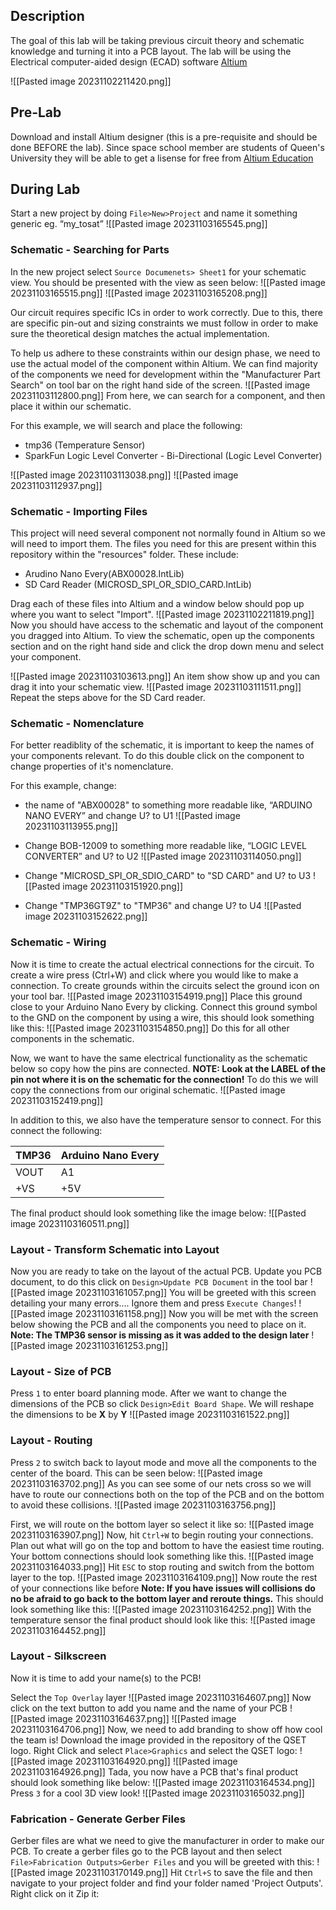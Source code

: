 ## Description

The goal of this lab will be taking previous circuit theory and schematic knowledge and turning it into a PCB layout. The lab will be using the Electrical computer-aided design (ECAD) software [Altium](https://www.altium.com/)

![[Pasted image 20231102211420.png]]
## Pre-Lab

Download and install Altium designer (this is a pre-requisite and should be done BEFORE the lab). Since space school member are students of Queen's University they will be able to get a lisense for free from [Altium Education](https://www.altium.com/education/student-licenses)

## During Lab

Start a new project by doing `File>New>Project` and name it something generic eg. “my_tosat”
![[Pasted image 20231103165545.png]]
### Schematic - Searching for Parts 
In the new project select `Source Documenets> Sheet1` for your schematic view. You should be presented with the view as seen below:
![[Pasted image 20231103165515.png]]
![[Pasted image 20231103165208.png]]

Our circuit requires specific ICs in order to work correctly. Due to this, there are specific pin-out and sizing constraints we must follow in order to make sure the theoretical design matches the actual implementation. 

To help us adhere to these constraints within our design phase, we need to use the actual model of the component within Altium. We can find majority of the components we need for development within the "Manufacturer Part Search" on tool bar on the right hand side of the screen.
![[Pasted image 20231103112800.png]]
From here, we can search for a component, and then place it within our schematic.

For this example, we will search and place the following:
- tmp36 (Temperature Sensor)
- SparkFun Logic Level Converter - Bi-Directional (Logic Level Converter)

![[Pasted image 20231103113038.png]]
![[Pasted image 20231103112937.png]]
### Schematic - Importing Files
This project will need several component not normally found in Altium so we will need to import them. The files you need for this are present within this repository within the "resources" folder. These include:
- Arudino Nano Every(ABX00028.IntLib)
- SD Card Reader (MICROSD_SPI_OR_SDIO_CARD.IntLib)

Drag each of these files into Altium and a window below should pop up where you want to select "Import".
![[Pasted image 20231102211819.png]]
Now you should have access to the schematic and layout of the component you dragged into Altium. To view the schematic, open up the components section and on the right hand side and click the drop down menu and select your component. 

![[Pasted image 20231103103613.png]]
An item show show up and you can drag it into your schematic view.
![[Pasted image 20231103111511.png]]
Repeat the steps above for the SD Card reader.

### Schematic - Nomenclature
For better readiblity of the schematic, it is important to keep the names of your components relevant. To do this double click on the component to change properties of it's nomenclature. 

For this example, change:
- the name of "ABX00028" to something more readable like, “ARDUINO NANO EVERY” and change U? to U1
![[Pasted image 20231103113955.png]]
- Change BOB-12009 to something more readable like, “LOGIC LEVEL CONVERTER” and U? to U2
![[Pasted image 20231103114050.png]]

- Change "MICROSD_SPI_OR_SDIO_CARD" to "SD CARD" and U? to U3
![[Pasted image 20231103151920.png]]
- Change "TMP36GT9Z" to "TMP36" and change U? to U4
![[Pasted image 20231103152622.png]]

### Schematic - Wiring
Now it is time to create the actual electrical connections for the circuit. To create a wire press (Ctrl+W) and click where you would like to make a connection. To create grounds within the circuits select the ground icon on your tool bar.
![[Pasted image 20231103154919.png]]
Place this ground close to your Arduino Nano Every by clicking. Connect this ground symbol to the GND on the component by using a wire, this should look something like this:
![[Pasted image 20231103154850.png]]
Do this for all other components in the schematic.

Now, we want to have the same electrical functionality as the schematic below so copy how the pins are connected. **NOTE: Look at the LABEL of the pin not where it is on the schematic for the connection!** To do this we will copy the connections from our original schematic.
![[Pasted image 20231103152419.png]]

In addition to this, we also have the temperature sensor to connect. For this connect the following:

| TMP36 | Arduino Nano Every |
| ---- | ---- |
|  VOUT  |  A1 |
| +VS  | +5V |

The final product should look something like the image below:
![[Pasted image 20231103160511.png]]


### Layout - Transform Schematic into Layout
Now you are ready to take on the layout of the actual PCB. Update you PCB document, to do this click on `Design>Update PCB Document` in the tool bar
![[Pasted image 20231103161057.png]]
You will be greeted with this screen detailing your many errors.... Ignore them and press `Execute Changes`!
![[Pasted image 20231103161158.png]]
Now you will be met with the screen below showing the PCB and all the components you need to place on it. **Note: The TMP36 sensor is missing as it was added to the design later**
![[Pasted image 20231103161253.png]]
### Layout - Size of PCB
Press `1` to enter board planning mode. After we want to change the dimensions of the PCB so click `Design>Edit Board Shape`.  We will reshape the dimensions to be **X** by **Y**
![[Pasted image 20231103161522.png]]
### Layout - Routing
Press `2` to switch back to layout mode and move all the components to the center of the board. This can be seen below:
![[Pasted image 20231103163702.png]]
As you can see some of our nets cross so we will have to route our connections both on the top of the PCB and on the bottom to avoid these collisions.
![[Pasted image 20231103163756.png]]

First, we will route on the bottom layer so select it like so:
![[Pasted image 20231103163907.png]]
Now, hit `Ctrl+W` to begin routing your connections. Plan out what will go on the top and bottom to have the easiest time routing. Your bottom connections should look something like this.
![[Pasted image 20231103164033.png]]
Hit `ESC` to stop routing and switch from the bottom layer to the top.
![[Pasted image 20231103164109.png]]
Now route the rest of your connections like before **Note: If you have issues will collisions do no be afraid to go back to the bottom layer and reroute things.** This should look something like this:
![[Pasted image 20231103164252.png]]
With the temperature sensor the final product should look like this:
![[Pasted image 20231103164452.png]]
### Layout - Silkscreen
Now it is time to add your name(s) to the PCB! 

Select the `Top Overlay` layer
![[Pasted image 20231103164607.png]]
Now click on the text button to add you name and the name of your PCB
![[Pasted image 20231103164637.png]]
![[Pasted image 20231103164706.png]]
Now, we need to add branding to show off how cool the team is! Download the image provided in the repository of the QSET logo. Right Click and select `Place>Graphics` and select the QSET logo:
![[Pasted image 20231103164920.png]]
![[Pasted image 20231103164926.png]]
Tada, you now have a PCB that's final product should look something like below:
![[Pasted image 20231103164534.png]]
Press `3` for a cool 3D view look!
![[Pasted image 20231103165032.png]]
### Fabrication - Generate Gerber Files
Gerber files are what we need to give the manufacturer in order to make our PCB. To create a gerber files go to the PCB layout and then select `File>Fabrication Outputs>Gerber Files` and you will be greeted with this:
![[Pasted image 20231103170149.png]]
Hit `Ctrl+S` to save the file and then navigate to your project folder and find your folder named 'Project Outputs'. Right click on it Zip it:

